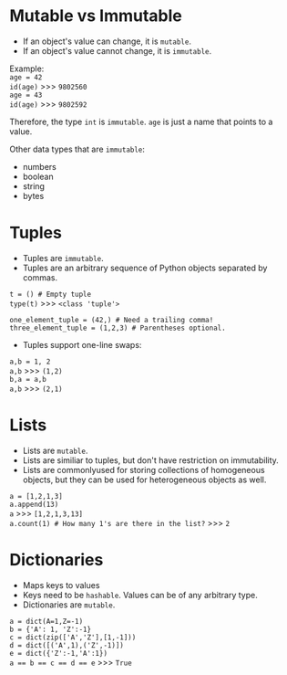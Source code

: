 # Mutable vs Immutable
* If an object's value can change, it is `mutable`.<br>
* If an object's value cannot change, it is `immutable`.<br>

Example:<br>
`age = 42`<br>
`id(age)` >>> `9802560`<br>
`age = 43`<br>
`id(age)` >>> `9802592`<br>

Therefore, the type `int` is `immutable`.  `age` is just a name that points to a value.

Other data types that are `immutable`:
* numbers
* boolean
* string
* bytes

# Tuples
* Tuples are `immutable`.
* Tuples are an arbitrary sequence of Python objects separated by commas.

`t = () # Empty tuple`<br>
`type(t)` >>> `<class 'tuple'>`<br>

`one_element_tuple = (42,) # Need a trailing comma!`<br>
`three_element_tuple = (1,2,3) # Parentheses optional.`<br>

* Tuples support one-line swaps:<br>

`a,b = 1, 2`<br>
`a,b` >>> `(1,2)`<br>
`b,a = a,b`<br>
`a,b` >>> `(2,1)`<br>

# Lists
* Lists are `mutable`.
* Lists are similiar to tuples, but don't have restriction on immutability.
* Lists are commonlyused for storing collections of homogeneous objects, but they can be used for heterogeneous objects as well.

`a = [1,2,1,3]`<br>
`a.append(13)`<br>
`a` >>> `[1,2,1,3,13]`<br>
`a.count(1) # How many 1's are there in the list?` >>> `2`

# Dictionaries

* Maps keys to values
* Keys need to be `hashable`.  Values can be of any arbitrary type.
* Dictionaries are `mutable`.

`a = dict(A=1,Z=-1)`<br>
`b = {'A': 1, 'Z':-1}`<br>
`c = dict(zip(['A','Z'],[1,-1]))`<br>
`d = dict([('A',1),('Z',-1)])`<br>
`e = dict({'Z':-1,'A':1})`<br>
`a == b == c == d == e` >>> `True`<br>